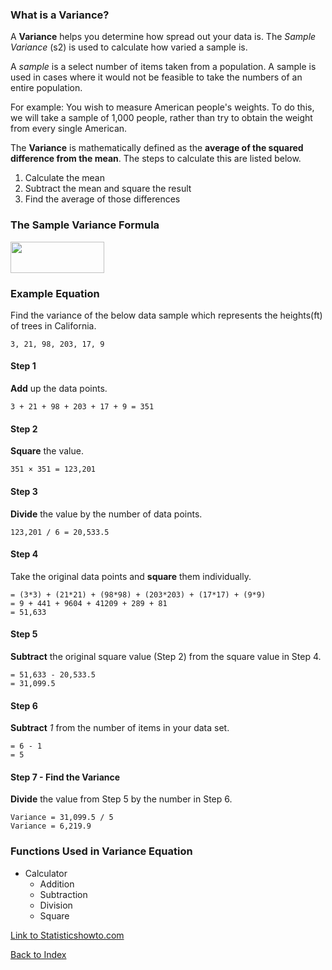 ### What is a Variance?
A **Variance** helps you determine how spread out your data is.  The *Sample Variance* (s2) is used to calculate how varied a sample is.

A *sample* is a select number of items taken from a population.  A sample is used in cases where it would not be feasible to take the numbers of an entire population.

For example:
You wish to measure American people's weights.  To do this, we will take a sample of 1,000 people, rather than try to obtain the weight from every single American.

The **Variance** is mathematically defined as the **average of the squared difference from the mean**.  The steps to calculate this are listed below.

1. Calculate the mean
2. Subtract the mean and square the result
3. Find the average of those differences

### The Sample Variance Formula
<img src=https://www.statisticshowto.com/wp-content/uploads/2009/08/usual.png width="150" height="50"> 

### Example Equation

Find the variance of the below data sample which represents the heights(ft) of trees in California.

    3, 21, 98, 203, 17, 9
    
#### Step 1
**Add** up the data points.

    3 + 21 + 98 + 203 + 17 + 9 = 351
    
#### Step 2
**Square** the value.

    351 × 351 = 123,201

#### Step 3
**Divide** the value by the number of data points.

    123,201 / 6 = 20,533.5
    
#### Step 4
Take the original data points and **square** them individually.

    = (3*3) + (21*21) + (98*98) + (203*203) + (17*17) + (9*9)
    = 9 + 441 + 9604 + 41209 + 289 + 81
    = 51,633
    
#### Step 5
**Subtract** the original square value (Step 2) from the square value in Step 4.

    = 51,633 - 20,533.5
    = 31,099.5
    
#### Step 6
**Subtract** *1* from the number of items in your data set.

    = 6 - 1 
    = 5
    
#### Step 7 - Find the Variance
**Divide** the value from Step 5 by the number in Step 6.

    Variance = 31,099.5 / 5
    Variance = 6,219.9
    
### Functions Used in Variance Equation

 * Calculator
   * Addition
   * Subtraction
   * Division
   * Square

[Link to Statisticshowto.com](https://www.statisticshowto.com/probability-and-statistics/descriptive-statistics/sample-variance/)

[Back to Index](README.md)
